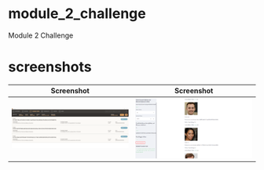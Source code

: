 # module_2_challenge
Module 2 Challenge
# screenshots
Screenshot             |  Screenshot
:-------------------------:|:-------------------------:
![alt text](https://github.com/smerlingcustodio/module_2_challenge/blob/main/Images/ganache_snapshot.PNG) |  ![alt text](https://github.com/smerlingcustodio/module_2_challenge/blob/main/Images/streamlit_snapshot.PNG)

